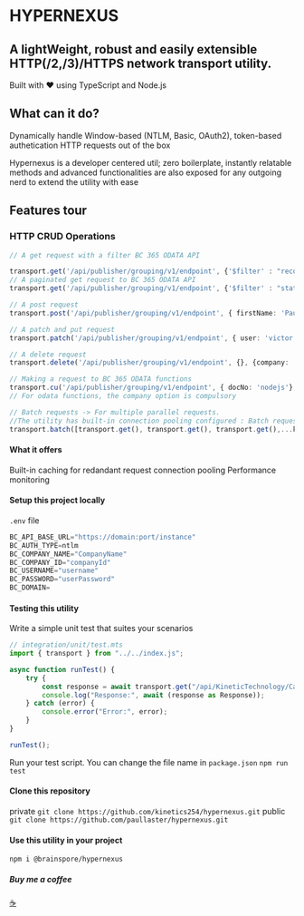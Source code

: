 # HYPERNEXUS

## A lightWeight, robust and easily extensible HTTP(/2,/3)/HTTPS network transport utility.

Built with :heart: using TypeScript and Node.js

## What can it do?

 Dynamically handle Window-based (NTLM, Basic, OAuth2), token-based authetication HTTP requests out of the box

Hypernexus is a developer centered util; zero boilerplate, instantly relatable methods and advanced functionalities are also exposed for any outgoing nerd to extend the utility with ease

## Features tour

### HTTP CRUD Operations

```ts
// A get request with a filter BC 365 ODATA API

transport.get('/api/publisher/grouping/v1/endpoint', {'$filter' : "record eq 'recordId'"});
// A paginated get request to BC 365 ODATA API
transport.get('/api/publisher/grouping/v1/endpoint', {'$filter' : "status eq 'Review'", '$select': "name, date, status, id"}, { headers: { 'Prefer': "maxpagesize=2"}});

// A post request
transport.post('/api/publisher/grouping/v1/endpoint', { firstName: 'Paullaster', lastName: 'X', description: 'nerd', others: 'creator, mars'}, {company: 'KTL'});

// A patch and put request
transport.patch('/api/publisher/grouping/v1/endpoint', { user: 'victor', category: 'engineering', modified: true}, {company: 'KTL', primaryKey: ['id']});

// A delete request
transport.delete('/api/publisher/grouping/v1/endpoint', {}, {company: 'KTL', primaryKey: ['id']});

// Making a request to BC 365 ODATA functions
transport.cu('/api/publisher/grouping/v1/endpoint', { docNo: 'nodejs'}, {company: 'KTL'}); 
// For odata functions, the company option is compulsory

// Batch requests -> For multiple parallel requests.
//The utility has built-in connection pooling configured : Batch request leverages connection pooling
transport.batch([transport.get(), transport.get(), transport.get(),...kth])

```

#### What it offers

Built-in caching for redandant request
connection pooling
Performance monitoring

#### Setup this project locally

`.env` file

```js
BC_API_BASE_URL="https://domain:port/instance"
BC_AUTH_TYPE=ntlm
BC_COMPANY_NAME="CompanyName"
BC_COMPANY_ID="companyId"
BC_USERNAME="username"
BC_PASSWORD="userPassword"
BC_DOMAIN=
```

#### Testing this utility

Write a simple unit test that suites your scenarios

```ts
// integration/unit/test.mts
import { transport } from "../../index.js";

async function runTest() {
    try {
        const response = await transport.get("/api/KineticTechnology/CashMgt/v2.0/imprestAPI", {}, { headers: { 'Prefer': "maxpagesize=2"}}) as Response;
        console.log("Response:", await (response as Response));
    } catch (error) {
        console.error("Error:", error);
    }
}

runTest();
```

Run your test script. You can change the file name in `package.json`
`npm run test`

#### Clone this repository

private `git clone https://github.com/kinetics254/hypernexus.git`
public `git clone https://github.com/paullaster/hypernexus.git`

#### Use this utility in your project

`npm i @brainspore/hypernexus`

##### Buy me a coffee

[:coffee:](https://github.com/paullaster)
